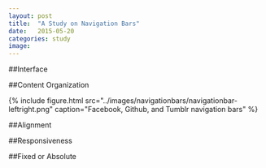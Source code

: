 ```yaml
---
layout: post
title:  "A Study on Navigation Bars"
date:   2015-05-20
categories: study
image:	
---
```


##Interface

##Content Organization

{% include figure.html src="../images/navigationbars/navigationbar-leftright.png" caption="Facebook, Github, and Tumblr navigation bars" %}

##Alignment

##Responsiveness

##Fixed or Absolute
